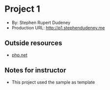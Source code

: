 # Project 1
+ By: Stephen Rupert Dudeney
+ Production URL: <http://p1.stephendudeney.me>

## Outside resources
+ [php.net](http://php.net)

## Notes for instructor
+ This project used the sample as template
